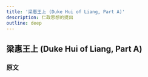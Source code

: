 ```yaml
---
title: '梁惠王上 (Duke Hui of Liang, Part A)'
description: 仁政思想的提出
outline: deep
---
```


## 梁惠王上 (Duke Hui of Liang, Part A)

### 原文

